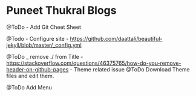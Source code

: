 # Puneet Thukral Blogs

@ToDo - Add Git Cheet Sheet

@Todo - Configure site - https://github.com/daattali/beautiful-jekyll/blob/master/_config.yml

@ToDo _ remove ./ from Title -https://stackoverflow.com/questions/46375765/how-do-you-remove-header-on-github-pages - Theme related issue
@ToDo Download Theme files and edit them.

@ToDo Add Menu
